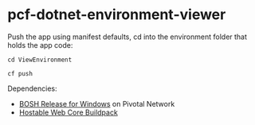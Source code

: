 # pcf-dotnet-environment-viewer

Push the app using manifest defaults, cd into the environment folder that holds the app code:
```
cd ViewEnvironment

cf push
```

Dependencies:
* [BOSH Release for Windows](https://network.pivotal.io/products/bosh-release-for-windows) on Pivotal Network
* [Hostable Web Core Buildpack](https://github.com/cloudfoundry-incubator/hwc-buildpack)

